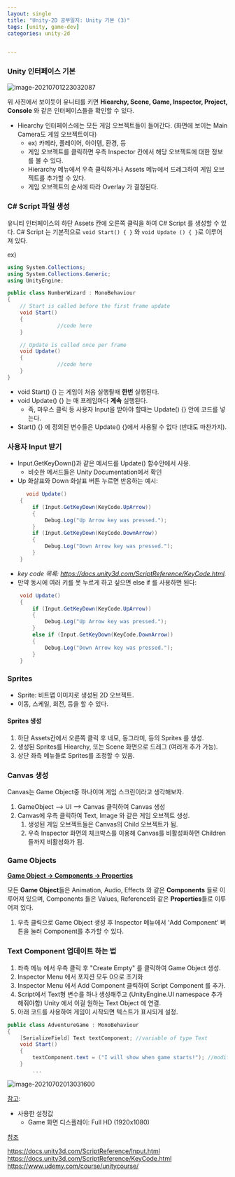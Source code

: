 ```yaml
---
layout: single
title: "Unity-2D 공부일지: Unity 기본 (3)"
tags: [unity, game-dev]
categories: unity-2d


---
```


### Unity 인터페이스 기본

![image-20210701223032087](file:///Users/jinwonlee/Documents/lookalee.github.io/assets/images/image-20210701223032087.png?lastModify=1625149157)

위 사진에서 보이듯이 유니티를 키면 **Hiearchy, Scene, Game, Inspector, Project, Console** 와 같은 인터페이스들을 확인할 수 있다.

- Hiearchy 인터페이스에는 모든 게임 오브젝트들이 들어간다. (화면에 보이는 Main Camera도 게임 오브젝트이다)
  - ex) 카메라, 플레이어, 아이템, 환경, 등
  - 게임 오브젝트를 클릭하면 우측 Inspector 칸에서 해당 오브젝트에 대한 정보를 볼 수 있다.
  - Hierarchy 메뉴에서 우측 클릭하거나 Assets 메뉴에서 드레그하여 게임 오브젝트를 추가할 수 있다. 
  - 게임 오브젝트의 순서에 따라 Overlay 가 결정된다.

### C# Script 파일 생성

유니티 인터페이스의 하단 Assets 칸에 오른쪽 클릭을 하여 C# Script 를 생성할 수 있다.
C# Script 는 기본적으로 `void Start() { }` 와 `void Update () { }`로 이루어져 있다.

ex)

```c#
using System.Collections;
using System.Collections.Generic;
using UnityEngine;

public class NumberWizard : MonoBehaviour
{
    // Start is called before the first frame update
    void Start()
    {
				//code here
    }

    // Update is called once per frame
    void Update()
    {
				//code here
    }
}
```

- void Start() {} 는 게임이 처음 실행될때 **한번** 실행된다.
- void Update() {} 는 매 프레임마다 **계속** 실행된다. 
  - 즉, 마우스 클릭 등 사용자 Input을 받아야 할때는 Update() {} 안에 코드를 넣는다. 
- Start() {} 에 정의된 변수들은 Update() {}에서 사용될 수 없다 (반대도 마찬가지).

### 사용자 Input 받기

- Input.GetKeyDown()과 같은 메서드를 Update() 함수안에서 사용.
  - 비슷한 메서드들은 Unity Documentation에서 확인
- Up 화살표와 Down 화살표 버튼 누르면 반응하는 예시:

```c#
	  void Update()
    {
        if (Input.GetKeyDown(KeyCode.UpArrow))
        {
            Debug.Log("Up Arrow key was pressed.");
        }
        if (Input.GetKeyDown(KeyCode.DownArrow))
        {
            Debug.Log("Down Arrow key was pressed.");
        }
    }
```

- *key code 목록: https://docs.unity3d.com/ScriptReference/KeyCode.html.* 
- 만약 동시에 여러 키를 못 누르게 하고 싶으면 else if 를 사용하면 된다:

```c#
    void Update()
    {
        if (Input.GetKeyDown(KeyCode.UpArrow))
        {
            Debug.Log("Up Arrow key was pressed.");
        }
        else if (Input.GetKeyDown(KeyCode.DownArrow))
        {
            Debug.Log("Down Arrow key was pressed.");
        }
    }
```

### Sprites

- Sprite: 비트맵 이미지로 생성된 2D 오브젝트.
- 이동, 스케일, 회전, 등을 할 수 있다.

#### Sprites 생성

1. 하단 Assets칸에서 오른쪽 클릭 후 네모, 동그라미, 등의 Sprites 를 생성.
2. 생성된 Sprites를 Hiearchy, 또는 Scene 화면으로 드레그 (여러개 추가 가능).
3. 상단 좌측 메뉴들로 Sprites를 조정할 수 있음.

### Canvas 생성

Canvas는 Game Object중 하나이며 게임 스크린이라고 생각해보자.

1. GameObject --> UI --> Canvas 클릭하여 Canvas 생성
2. Canvas에 우측 클릭하여 Text, Image 와 같은 게임 오브젝트 생성. 
   1. 생성된 게임 오브젝트들은 Canvas의 Child 오브젝트가 됨.
   2. 우측 Inspector 화면의 체크박스를 이용해 Canvas를 비활성화하면 Children들까지 비활성화가 됨.

### Game Objects

**<u>Game Object -> Components -> Properties</u>**

모든 **Game Object**들은 Animation, Audio, Effects 와 같은 **Components** 들로 이루어져 있으며, Components 들은 Values, Reference와 같은 **Properties**들로 이루어져 있다. 

1. 우측 클릭으로 Game Object 생성 후 Inspector 메뉴에서 'Add Component' 버튼을 눌러 Component를 추가할 수 있다. 

### Text Component 업데이트 하는 법

1. 좌측 메뉴 에서 우측 클릭 후 "Create Empty" 를 클릭하여 Game Object 생성.
2. Inspector Menu 에서 포지션 모두 0으로 초기화
3. Inspector Menu 에서 Add Component 클릭하여 Script Component 를 추가. 
4. Script에서 Text형 변수를 하나 생성해주고 (UnityEngine.UI namespace 추가해줘야함) Unity 에서 이걸 원하는 Text Object 에 연결.
5. 아래 코드를 사용하여 게임이 시작되면 텍스트가 표시되게 설정.

```C#
public class AdventureGame : MonoBehaviour
{
    [SerializeField] Text textComponent; //variable of type Text
    void Start()
    {
        textComponent.text = ("I will show when game starts!"); //modifying text property WITHIN the text component
    }
		...
```

![image-20210702013031600](/Users/jinwonlee/Documents/lookalee.github.io/assets/images/image-20210702013031600.png)

<u>참고</u>: 

- 사용한 설정값
  - Game 화면 디스플레이: Full HD (1920x1080)

<u>참조</u>

https://docs.unity3d.com/ScriptReference/Input.html
https://docs.unity3d.com/ScriptReference/KeyCode.html
https://www.udemy.com/course/unitycourse/



